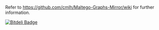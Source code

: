 Refer to https://github.com/cmlh/Maltego-Graphs-Mirror/wiki for further information.


[![Bitdeli Badge](https://d2weczhvl823v0.cloudfront.net/cmlh/maltego-graphs-mirror/trend.png)](https://bitdeli.com/free "Bitdeli Badge")

